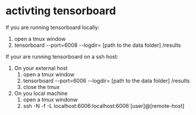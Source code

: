 # activting tensorboard

If you are running tensorboard locally:

1. open a tmux window
2. tensorboard --port=6008 --logdir= [path to the data folder] /results

If your are running tensorboard on a ssh host:

1. On your external host
   1. open a tmux window
   2. tensorboard --port=6006 --logdir= [path to the data folder] /results
   3. close the tmux
2. On you local machine
   1. open a tmux windonw
   2. ssh -N -f -L localhost:6006:localhost:6006 [user]@[remote-host]
